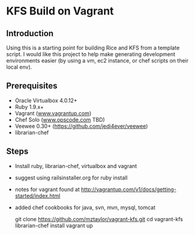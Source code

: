 KFS Build on Vagrant
====================
## Introduction
Using this is a starting point for building Rice and KFS from a template script. I would like this project to help
make generating development environments easier (by using a vm, ec2 instance, or chef scripts on their local env).

## Prerequisites 
- Oracle Virtualbox 4.0.12+
- Ruby 1.9.x+
- Vagrant (www.vagrantup.com)
- Chef Solo (www.opscode.com TBD)
- Veewee 0.30+ (https://github.com/jedi4ever/veewee)
- librarian-chef

## Steps
- Install ruby, librarian-chef, virtualbox and vagrant
 - suggest using railsinstaller.org for ruby install
 - notes for vagrant found at http://vagrantup.com/v1/docs/getting-started/index.html
 - added chef cookbooks for java, svn, mvn, mysql, tomcat

    git clone https://github.com/mztaylor/vagrant-kfs.git
    cd vagrant-kfs
    librarian-chef install
    vagrant up
